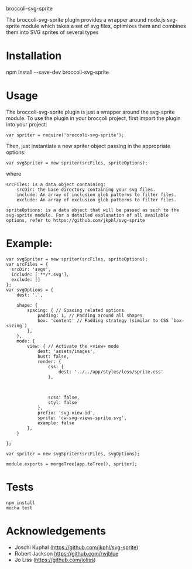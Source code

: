 broccoli-svg-sprite

The broccoli-svg-sprite plugin provides a wrapper around node.js svg-sprite module which takes a set of svg files, optimizes them and combines them into SVG sprites of several types



# Installation

npm install --save-dev broccoli-svg-sprite


# Usage

The broccoli-svg-sprite plugin is just a wrapper around the svg-sprite module. To use the plugin in your broccoli project, first import the plugin into your project:


`var spriter = require('broccoli-svg-sprite');`


Then, just instantiate a new spriter object passing in the appropriate options:


`var svgSpriter = new spriter(srcFiles, spriteOptions);`


where

```
srcFiles: is a data object containing:
	srcDir: the base directory containing your svg files.
	include: An array of inclusion glob patterns to filter files.
	exclude: An array of exclusion glob patterns to filter files.

spriteOptions: is a data object that will be passed as such to the svg-sprite module. For a detailed explanation of all available options, refer to https://github.com/jkphl/svg-sprite
```


# Example:

```
var svgSpriter = new spriter(srcFiles, spriteOptions);
var srcFiles = {
  srcDir: 'svgs',
  include: ['**/*.svg'],
  exclude: []
};
var svgOptions = {
    dest: '.',

    shape: {
        spacing: { // Spacing related options
            padding: 1, // Padding around all shapes
            box: 'content' // Padding strategy (similar to CSS `box-sizing`)
        },
    },
    mode: {
        view: { // Activate the «view» mode
            dest: 'assets/images',
            bust: false,
            render: {
                css: {
                    dest: '../../app/styles/less/sprite.css'
                },



                scss: false,
                styl: false
            },
            prefix: 'svg-view-id',
            sprite: 'cw-svg-views-sprite.svg',
            example: false
        },
    }

};

var spriter = new svgSpriter(srcFiles, svgOptions);

module.exports = mergeTree[app.toTree(), spriter];
```


# Tests
```
npm install
mocha test

```
# Acknowledgements
* Joschi Kuphal (https://github.com/jkphl/svg-sprite)
* Robert Jackson https://github.com/rwjblue
* Jo Liss (https://github.com/joliss)



